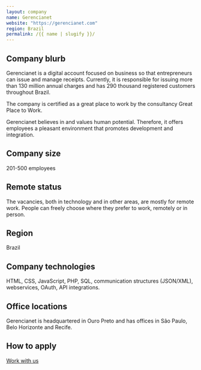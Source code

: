 ```yaml
---
layout: company
name: Gerencianet
website: "https://gerencianet.com"
region: Brazil
permalink: /{{ name | slugify }}/
---
```


## Company blurb

Gerencianet is a digital account focused on business so that entrepreneurs can issue and manage receipts. Currently, it is responsible for issuing more than 130 million annual charges and has 290 thousand registered customers throughout Brazil.

The company is certified as a great place to work by the consultancy Great Place to Work.

Gerencianet believes in and values human potential. Therefore, it offers employees a pleasant environment that promotes development and integration.

## Company size

201-500 employees

## Remote status

The vacancies, both in technology and in other areas, are mostly for remote work. People can freely choose where they prefer to work, remotely or in person.
 
## Region

Brazil

## Company technologies

HTML, CSS, JavaScript, PHP, SQL, communication structures (JSON/XML), webservices, OAuth, API integrations.

## Office locations

Gerencianet is headquartered in Ouro Preto and has offices in São Paulo, Belo Horizonte and Recife.

## How to apply

[Work with us](https://gerencianet.com.br/trabalheconosco)